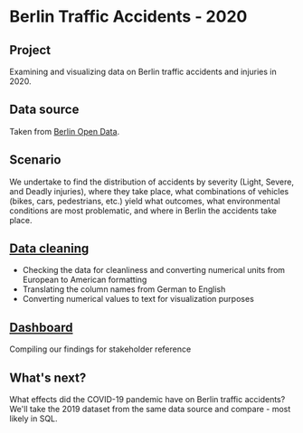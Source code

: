 # Berlin Traffic Accidents - 2020

## Project
Examining and visualizing data on Berlin traffic accidents and injuries in 2020.

## Data source
Taken from [Berlin Open Data](https://daten.berlin.de/datensaetze/strassenverkehrsunf%C3%A4lle-nach-unfallort-berlin-2020).

## Scenario
We undertake to find the distribution of accidents by severity (Light, Severe, and Deadly injuries), where they take place, what combinations of vehicles (bikes, cars, pedestrians, etc.) yield what outcomes, what environmental conditions are most problematic, and where in Berlin the accidents take place.

## [Data cleaning](https://github.com/sara-fisher/berlin-accidents-2020/blob/main/Berlin%20accidents%202020.ipynb)
* Checking the data for cleanliness and converting numerical units from European to American formatting
* Translating the column names from German to English
* Converting numerical values to text for visualization purposes

## [Dashboard](https://public.tableau.com/app/profile/sara5821/viz/BerlinTrafficAccidents-2020/BerlinAccidents2020)
Compiling our findings for stakeholder reference

## What's next?
What effects did the COVID-19 pandemic have on Berlin traffic accidents? We'll take the 2019 dataset from the same data source and compare - most likely in SQL.
